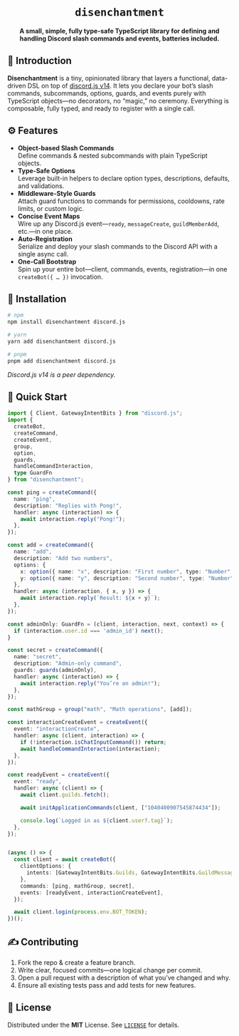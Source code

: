 <div align="center">
  <h1><code>disenchantment</code></h1>
  <p>
    <strong>
      A small, simple, fully type-safe TypeScript library for defining and handling Discord slash commands and events, batteries included.
    </strong>
  </p>
</div>

## 📖 Introduction

**Disenchantment** is a tiny, opinionated library that layers a functional, data-driven DSL on top of [discord.js v14](https://discord.js.org). It lets you declare your bot’s slash commands, subcommands, options, guards, and events purely with TypeScript objects—no decorators, no “magic,” no ceremony. Everything is composable, fully typed, and ready to register with a single call.

## ⚙️ Features

- **Object-based Slash Commands**  
  Define commands & nested subcommands with plain TypeScript objects.  
- **Type-Safe Options**  
  Leverage built-in helpers to declare option types, descriptions, defaults, and validations.  
- **Middleware-Style Guards**  
  Attach guard functions to commands for permissions, cooldowns, rate limits, or custom logic.  
- **Concise Event Maps**  
  Wire up any Discord.js event—`ready`, `messageCreate`, `guildMemberAdd`, etc.—in one place.  
- **Auto-Registration**  
  Serialize and deploy your slash commands to the Discord API with a single async call.  
- **One-Call Bootstrap**  
  Spin up your entire bot—client, commands, events, registration—in one `createBot({ … })` invocation.

## 🚀 Installation

```bash
# npm
npm install disenchantment discord.js

# yarn
yarn add disenchantment discord.js

# pnpm
pnpm add disenchantment discord.js
```

_Discord.js v14 is a peer dependency._

## 🏁 Quick Start

```ts
import { Client, GatewayIntentBits } from "discord.js";
import {
  createBot,
  createCommand,
  createEvent,
  group,
  option,
  guards,
  handleCommandInteraction,
  type GuardFn
} from "disenchantment";

const ping = createCommand({
  name: "ping",
  description: "Replies with Pong!",
  handler: async (interaction) => {
    await interaction.reply("Pong!");
  },
});

const add = createCommand({
  name: "add",
  description: "Add two numbers",
  options: {
    x: option({ name: "x", description: "First number", type: "Number", required: true }),
    y: option({ name: "y", description: "Second number", type: "Number", required: true }),
  },
  handler: async (interaction, { x, y }) => {
    await interaction.reply(`Result: ${x + y}`);
  },
});

const adminOnly: GuardFn = (client, interaction, next, context) => {
  if (interaction.user.id === 'admin_id') next();
}

const secret = createCommand({
  name: "secret",
  description: "Admin-only command",
  guards: guards(adminOnly),
  handler: async (interaction) => {
    await interaction.reply("You’re an admin!");
  },
});

const mathGroup = group("math", "Math operations", [add]);

const interactionCreateEvent = createEvent({
  event: "interactionCreate",
  handler: async (client, interaction) => {
    if (!interaction.isChatInputCommand()) return;
    await handleCommandInteraction(interaction);
  },
});

const readyEvent = createEvent({
  event: "ready",
  handler: async (client) => {
    await client.guilds.fetch();

    await initApplicationCommands(client, ["1040400907545874434"]);

    console.log(`Logged in as ${client.user?.tag}`);
  },
});


(async () => {
  const client = await createBot({
    clientOptions: {
      intents: [GatewayIntentBits.Guilds, GatewayIntentBits.GuildMessages],
    },
    commands: [ping, mathGroup, secret],
    events: [readyEvent, interactionCreateEvent],
  });

  await client.login(process.env.BOT_TOKEN);
})();
```

## ✍️ Contributing

1. Fork the repo & create a feature branch.  
2. Write clear, focused commits—one logical change per commit.  
3. Open a pull request with a description of what you’ve changed and why.  
4. Ensure all existing tests pass and add tests for new features.

## 📜 License

Distributed under the **MIT** License. See [`LICENSE`](./LICENSE) for details.
